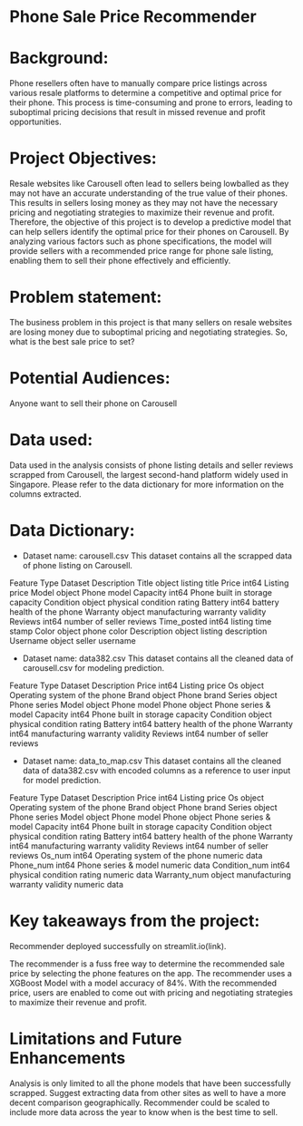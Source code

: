 # Phone Sale Price Recommender

# Background:
Phone resellers often have to manually compare price listings across various resale platforms to determine a competitive and optimal price for their phone. This process is time-consuming and prone to errors, leading to suboptimal pricing decisions that result in missed revenue and profit opportunities.
 

# Project Objectives:
Resale websites like Carousell often lead to sellers being lowballed as they may not have an accurate understanding of the true value of their phones. This results in sellers losing money as they may not have the necessary pricing and negotiating strategies to maximize their revenue and profit. Therefore, the objective of this project is to develop a predictive model that can help sellers identify the optimal price for their phones on Carousell. By analyzing various factors such as phone specifications,  the model will provide sellers with a recommended price range for phone sale listing, enabling them to sell their phone effectively and efficiently.


# Problem statement:
The business problem in this project is that many sellers on resale websites are losing money due to suboptimal pricing and negotiating strategies. So, what is the best sale price to set?

 
# Potential Audiences:
Anyone want to sell their phone on Carousell
  

# Data used:
Data used in the analysis consists of phone listing details and seller reviews scrapped from Carousell, the largest second-hand platform widely used in Singapore. Please refer to the data dictionary for more information on the columns extracted.
 

# Data Dictionary:
- Dataset name: carousell.csv
This dataset contains all the scrapped data of phone listing on Carousell.
 
Feature  	Type Dataset  	Description
Title		object		listing title
Price		int64		Listing price
Model		object		Phone model
Capacity	int64		Phone built in storage capacity
Condition	object		physical condition rating
Battery		int64		battery health of the phone
Warranty	object		manufacturing warranty validity
Reviews	int64		number of seller reviews
Time_posted	int64		listing time stamp
Color		object		phone color 
Description	object		listing description 
Username	object		seller username


- Dataset name: data382.csv
This dataset contains all the cleaned data of carousell.csv for modeling prediction.
 
Feature  		Type Dataset  	Description
Price			int64		Listing price
Os			object		Operating system of the phone
Brand			object		Phone brand
Series			object		Phone series
Model			object		Phone model
Phone 			object		Phone series & model
Capacity		int64		Phone built in storage capacity
Condition		object		physical condition rating
Battery			int64		battery health of the phone
Warranty		int64		manufacturing warranty validity
Reviews		int64		number of seller reviews
 
- Dataset name: data_to_map.csv
This dataset contains all the cleaned data of data382.csv with encoded columns as a reference to user input for model prediction.
 
Feature  		Type Dataset  	Description
Price			int64		Listing price
Os			object		Operating system of the phone
Brand			object		Phone brand
Series			object		Phone series
Model			object		Phone model
Phone 			object		Phone series & model
Capacity		int64		Phone built in storage capacity
Condition		object		physical condition rating
Battery			int64		battery health of the phone
Warranty		int64		manufacturing warranty validity
Reviews		int64		number of seller reviews
Os_num		int64		Operating system of the phone numeric data
Phone_num 		int64		Phone series & model numeric data
Condition_num	int64		physical condition rating numeric data
Warranty_num	object		manufacturing warranty validity numeric data

# Key takeaways from the project:
Recommender deployed successfully on streamlit.io(link).

The recommender is a fuss free way to determine the recommended sale price by selecting the phone features on the app. The recommender uses a XGBoost Model with a model accuracy of 84%.
With the recommended price, users are enabled to come out with pricing and negotiating strategies to maximize their revenue and profit.
 

# Limitations and Future Enhancements
Analysis is only limited to all the phone models that have been successfully scrapped. Suggest extracting data from other sites as well to have a more decent comparison geographically.
Recommender could be scaled to include more data across the year to know when is the best time to sell.

